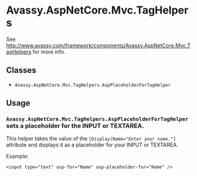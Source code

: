 # Avassy.AspNetCore.Mvc.TagHelpers

See http://www.avassy.com/framework/components/Avassy.AspNetCore.Mvc.TagHelpers for more info.

## Classes

- `Avassy.AspNetCore.Mvc.TagHelpers.AspPlaceholderForTagHelper`

## Usage

### `Avassy.AspNetCore.Mvc.TagHelpers.AspPlaceholderForTagHelper` sets a placeholder for the INPUT or TEXTAREA.

This helper takes the value of the `[Display(Name="Enter your name."]` attribute and displays it as a placeholder for your INPUT or TEXTAREA.

Example:

````
<input type="text" asp-for="Name" asp-placeholder-for="Name" />
````
